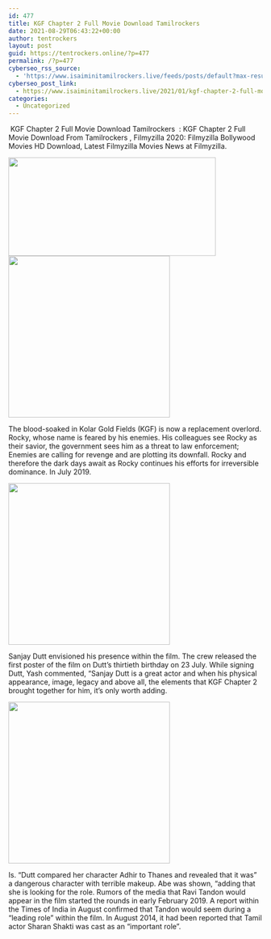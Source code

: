 ```yaml
---
id: 477
title: KGF Chapter 2 Full Movie Download Tamilrockers
date: 2021-08-29T06:43:22+00:00
author: tentrockers
layout: post
guid: https://tentrockers.online/?p=477
permalink: /?p=477
cyberseo_rss_source:
  - 'https://www.isaiminitamilrockers.live/feeds/posts/default?max-results=150&start-index=151'
cyberseo_post_link:
  - https://www.isaiminitamilrockers.live/2021/01/kgf-chapter-2-full-movie-download_6.html
categories:
  - Uncategorized
---
```

<meta content="&nbsp;KGF Chapter 2 Full Movie Download Tamilrockers&nbsp; : KGF Chapter 2 Full Movie Download From Tamilrockers , Filmyzilla 2020: Filmyzilla Bollywo..." name="twitter:description" />

  


<center>
</center>

&nbsp;KGF Chapter 2 Full Movie Download Tamilrockers&nbsp; : KGF Chapter 2 Full Movie Download From Tamilrockers , Filmyzilla 2020: Filmyzilla Bollywood Movies HD Download, Latest Filmyzilla Movies News at Filmyzilla.<ins data-width="0" data-height="0" class="ldcda00b511" data-domain="//aaaaaco.com" data-affquery="/f5ff9bfd5d/dcda00b511/?placementName=default"></ins>

<div class="separator">
  <a href="https://1.bp.blogspot.com/-DpK-fQnTv38/X_UVcjqvsNI/AAAAAAAAALo/nkhhZb4TmY8rS4TBkkRp8OtQcpEmqX11QCLcBGAsYHQ/s759/KGF-2-759.jpg" imageanchor="1"><img loading="lazy" border="0" data-original-height="422" data-original-width="759" height="195" src="https://1.bp.blogspot.com/-DpK-fQnTv38/X_UVcjqvsNI/AAAAAAAAALo/nkhhZb4TmY8rS4TBkkRp8OtQcpEmqX11QCLcBGAsYHQ/w411-h195/KGF-2-759.jpg" width="411" /></a>
</div>



<div class="separator">
  <a href="https://aaaaaco.com/b7e8e06d99/36ca42e4dc/?placementName=default" imageanchor="1" target="_blank" rel="noopener"><img border="0" data-original-height="166" data-original-width="800" src="https://1.bp.blogspot.com/-86lPFEfp4TU/X_UVjfDX5rI/AAAAAAAAALs/opCo_zx849o7kA2VGlAz6YwLcVG6UlTjwCLcBGAsYHQ/s320/unnamed.gif" width="320" /></a>
</div>

<ins data-width="0" data-height="0" class="ldcda00b511" data-domain="//aaaaaco.com" data-affquery="/f5ff9bfd5d/dcda00b511/?placementName=default"></ins>

The blood-soaked in Kolar Gold Fields (KGF) is now a replacement overlord. Rocky, whose name is feared by his enemies. His colleagues see Rocky as their savior, the government sees him as a threat to law enforcement; Enemies are calling for revenge and are plotting its downfall. Rocky and therefore the dark days await as Rocky continues his efforts for irreversible dominance. In July 2019.<ins data-width="0" data-height="0" class="ldcda00b511" data-domain="//aaaaaco.com" data-affquery="/f5ff9bfd5d/dcda00b511/?placementName=default"></ins>

<div class="separator">
  <a href="https://aaaaaco.com/b7e8e06d99/36ca42e4dc/?placementName=default" imageanchor="1" target="_blank" rel="noopener"><img border="0" data-original-height="166" data-original-width="800" src="https://1.bp.blogspot.com/-Qf9reWrnjSo/X_UVnXUMWPI/AAAAAAAAALw/9h6R4pxDq2wBmyD1cxZUCblmSp0ZBsPdwCLcBGAsYHQ/s320/unnamed.gif" width="320" /></a>
</div>

Sanjay Dutt envisioned his presence within the film. The crew released the first poster of the film on Dutt’s thirtieth birthday on 23 July. While signing Dutt, Yash commented, “Sanjay Dutt is a great actor and when his physical appearance, image, legacy and above all, the elements that KGF Chapter 2 brought together for him, it’s only worth adding.<ins data-width="0" data-height="0" class="ldcda00b511" data-domain="//aaaaaco.com" data-affquery="/f5ff9bfd5d/dcda00b511/?placementName=default"></ins>

<div class="separator">
  <a href="https://aaaaaco.com/b7e8e06d99/36ca42e4dc/?placementName=default" imageanchor="1" target="_blank" rel="noopener"><img border="0" data-original-height="166" data-original-width="800" src="https://1.bp.blogspot.com/-xtxUToatk7Y/X_UVroxYzoI/AAAAAAAAAL0/v3k4erfex68HqYM6TM_rlsJ3RR1C9qmQwCLcBGAsYHQ/s320/unnamed.gif" width="320" /></a>
</div>

<ins data-width="0" data-height="0" class="ldcda00b511" data-domain="//aaaaaco.com" data-affquery="/f5ff9bfd5d/dcda00b511/?placementName=default"></ins>

Is. “Dutt compared her character Adhir to Thanes and revealed that it was” a dangerous character with terrible makeup. Abe was shown, “adding that she is looking for the role. Rumors of the media that Ravi Tandon would appear in the film started the rounds in early February 2019. A report within the Times of India in August confirmed that Tandon would seem during a “leading role” within the film. In August 2014, it had been reported that Tamil actor Sharan Shakti was cast as an “important role”.<ins data-width="0" data-height="0" class="ldcda00b511" data-domain="//aaaaaco.com" data-affquery="/f5ff9bfd5d/dcda00b511/?placementName=default"></ins>

<center>
</center>